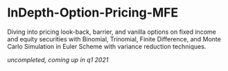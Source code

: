 # InDepth-Option-Pricing-MFE
Diving into pricing look-back, barrier, and vanilla options on fixed income and equity securities with Binomial, Trinomial, Finite Difference, and Monte Carlo Simulation in Euler Scheme with variance reduction techniques.

*uncompleted, coming up in q1 2021*
